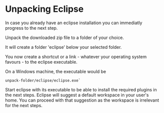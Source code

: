 # Unpacking Eclipse

In case you already have an eclipse installation you can immediatly progress to the next step.

Unpack the downloaded zip file to a folder of your choice. 

It will create a folder 'eclipse' below your selected folder. 

You now create a shortcut or a link - whatever your operating system favours - to the eclipse executable. 

On a Windows machine, the executable would be 

```
unpack-folder/eclipse/eclipse.exe`
```

Start eclipse with its executable to be able to install the required plugins in the next steps. Eclipse will suggest a default workspace in your user's home. You can proceed with that suggestion as the workspace is irrelevant for the next steps.



